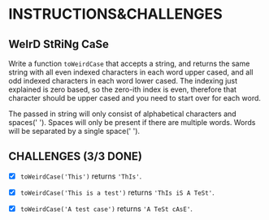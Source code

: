 # INSTRUCTIONS&CHALLENGES

## WeIrD StRiNg CaSe

Write a function `toWeirdCase` that accepts a string, and returns the same string with all even indexed characters in each word upper cased, and all odd indexed characters in each word lower cased. The indexing just explained is zero based, so the zero-ith index is even, therefore that character should be upper cased and you need to start over for each word.

The passed in string will only consist of alphabetical characters and spaces(' '). Spaces will only be present if there are multiple words. Words will be separated by a single space(' ').

## CHALLENGES (3/3 DONE)

- [x] `toWeirdCase('This')` returns `'ThIs'`.

- [x] `toWeirdCase('This is a test')` returns `'ThIs iS A TeSt'`.

- [x] `toWeirdCase('A test case')` returns `'A TeSt cAsE'`.
